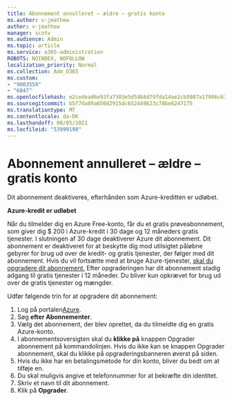 ```yaml
---
title: Abonnement annulleret – ældre – gratis konto
ms.author: v-jmathew
author: v-jmathew
manager: scotv
ms.audience: Admin
ms.topic: article
ms.service: o365-administration
ROBOTS: NOINDEX, NOFOLLOW
localization_priority: Normal
ms.collection: Adm_O365
ms.custom:
- "9003559"
- "6847"
ms.openlocfilehash: e2cedead6e93fa7303e5d54b8d79fda14ae2cb9987a17986c6327ac78189c4e4
ms.sourcegitcommit: b5f7da89a650d2915dc652449623c78be6247175
ms.translationtype: MT
ms.contentlocale: da-DK
ms.lasthandoff: 08/05/2021
ms.locfileid: "53999198"
---
```

# <a name="subscription-cancelled---legacy---free-account"></a>Abonnement annulleret – ældre – gratis konto

Dit abonnement deaktiveres, efterhånden som Azure-kreditten er udløbet.

**Azure-kredit er udløbet**

Når du tilmelder dig en Azure Free-konto, får du et gratis prøveabonnement, som giver dig $ 200 i Azure-kredit i 30 dage og 12 måneders gratis tjenester. I slutningen af 30 dage deaktiverer Azure dit abonnement. Dit abonnement er deaktiveret for at beskytte dig mod utilsigtet påløbne gebyrer for brug ud over de kredit- og gratis tjenester, der følger med dit abonnement. Hvis du vil fortsætte med at bruge Azure-tjenester, [skal du opgradere dit abonnement.](https://docs.microsoft.com/azure/cost-management-billing/manage/upgrade-azure-subscription) Efter opgraderingen har dit abonnement stadig adgang til gratis tjenester i 12 måneder. Du bliver kun opkrævet for brug ud over de gratis tjenester og mængder.

Udfør følgende trin for at opgradere dit abonnement:

1. Log på portalen[Azure](https://portal.azure.com/).
2. Søg **efter Abonnementer**.
3. Vælg det abonnement, der blev oprettet, da du tilmeldte dig en gratis Azure-konto.
4. I abonnementsoversigten skal du **klikke på** knappen Opgrader abonnement på kommandolinjen. Hvis du ikke kan se knappen Opgrader abonnement, skal du klikke på opgraderingsbanneren øverst på siden.
5. Hvis du ikke har en betalingsmetode for din konto, bliver du bedt om at tilføje en.
6. Du skal muligvis angive et telefonnummer for at bekræfte din identitet.
7. Skriv et navn til dit abonnement.
8. Klik på  **Opgrader**.
